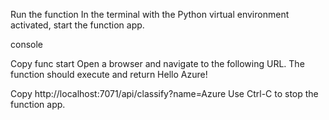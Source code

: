Run the function
In the terminal with the Python virtual environment activated, start the function app.

console

Copy
func start
Open a browser and navigate to the following URL. The function should execute and return Hello Azure!


Copy
http://localhost:7071/api/classify?name=Azure
Use Ctrl-C to stop the function app.